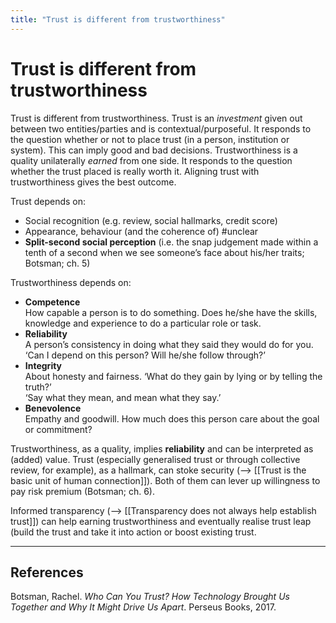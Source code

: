 ```yaml
---
title: "Trust is different from trustworthiness"
---
```


# Trust is different from trustworthiness

Trust is different from trustworthiness. Trust is an _investment_ given out between two entities/parties and is contextual/purposeful. It responds to the question whether or not to place trust (in a person, institution or system). This can imply good and bad decisions. Trustworthiness is a quality unilaterally _earned_ from one side. It responds to the question whether the trust placed is really worth it. Aligning trust with trustworthiness gives the best outcome.

Trust depends on:

- Social recognition (e.g. review, social hallmarks, credit score)
- Appearance, behaviour (and the coherence of) #unclear
- **Split-second social perception** (i.e. the snap judgement made within a tenth of a second when we see someone’s face about his/her traits; Botsman; ch. 5)

Trustworthiness depends on:

- **Competence**  
How capable a person is to do something. Does he/she have the skills, knowledge and experience to do a particular role or task.
- **Reliability**  
A person’s consistency in doing what they said they would do for you. ‘Can I depend on this person? Will he/she follow through?’
- **Integrity**  
About honesty and fairness. ‘What do they gain by lying or by telling the truth?’  
‘Say what they mean, and mean what they say.’
- **Benevolence**  
Empathy and goodwill. How much does this person care about the goal or commitment?

Trustworthiness, as a quality, implies **reliability** and can be interpreted as (added) value. Trust (especially generalised trust or through collective review, for example), as a hallmark, can stoke security (--> [[Trust is the basic unit of human connection]]). Both of them can lever up willingness to pay risk premium (Botsman; ch. 6).

Informed transparency (--> [[Transparency does not always help establish trust]]) can help earning trustworthiness and eventually realise trust leap (build the trust and take it into action or boost existing trust.

* * *

## References
Botsman, Rachel. _Who Can You Trust? How Technology Brought Us Together and Why It Might Drive Us Apart_. Perseus Books, 2017.
